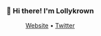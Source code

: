 <h3 align="center">👋 Hi there! I'm Lollykrown</h3>
<p align="center">
  <a href="https://lollykrown.xyz">Website</a> •
  <a href="https://twitter.com/lollykrown">Twitter</a>
</p>
<!--
**lollykrown/lollykrown** is a ✨ _special_ ✨ repository because its `README.md` (this file) appears on your GitHub profile.

---
✨ I'm a fullstack engineer with passion from creativity and innovation. I am based in Lagos, Nigeria. 

Also, I am a frontline health care personnel. You may wonder how i juggle the two, trust me it's fun. I am available for any remote gig. Stack: NodeJs, PHP and Android java

- 🔭 I’m currently working on a nodeJs App
- 🌱 I’m currently learning Deno
- 👯 I’m looking to collaborate on PHP, node or deno
- 🤔 I’m looking for help with PHP
- 💬 Ask me about nodeJs
- 📫 How to reach me: @lollykrown on twitter
- 😄 Pronouns: He/Him
- ⚡ Fun fact: When you are finding it hard to fix a bug in your code, leave it for some time and go to sleep. When you wake, you might wake up with the solution.
